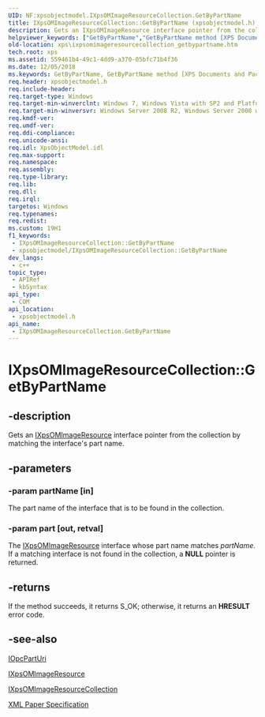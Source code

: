 ```yaml
---
UID: NF:xpsobjectmodel.IXpsOMImageResourceCollection.GetByPartName
title: IXpsOMImageResourceCollection::GetByPartName (xpsobjectmodel.h)
description: Gets an IXpsOMImageResource interface pointer from the collection by matching the interface's part name.
helpviewer_keywords: ["GetByPartName","GetByPartName method [XPS Documents and Packaging]","GetByPartName method [XPS Documents and Packaging]","IXpsOMImageResourceCollection interface","IXpsOMImageResourceCollection interface [XPS Documents and Packaging]","GetByPartName method","IXpsOMImageResourceCollection.GetByPartName","IXpsOMImageResourceCollection::GetByPartName","xps.ixpsomimageresourcecollection_getbypartname","xpsobjectmodel/IXpsOMImageResourceCollection::GetByPartName"]
old-location: xps\ixpsomimageresourcecollection_getbypartname.htm
tech.root: xps
ms.assetid: 559461b4-49c1-4dd9-a370-05bfc71b4f36
ms.date: 12/05/2018
ms.keywords: GetByPartName, GetByPartName method [XPS Documents and Packaging], GetByPartName method [XPS Documents and Packaging],IXpsOMImageResourceCollection interface, IXpsOMImageResourceCollection interface [XPS Documents and Packaging],GetByPartName method, IXpsOMImageResourceCollection.GetByPartName, IXpsOMImageResourceCollection::GetByPartName, xps.ixpsomimageresourcecollection_getbypartname, xpsobjectmodel/IXpsOMImageResourceCollection::GetByPartName
req.header: xpsobjectmodel.h
req.include-header: 
req.target-type: Windows
req.target-min-winverclnt: Windows 7, Windows Vista with SP2 and Platform Update for Windows Vista [desktop apps \| UWP apps]
req.target-min-winversvr: Windows Server 2008 R2, Windows Server 2008 with SP2 and Platform Update for Windows Server 2008 [desktop apps \| UWP apps]
req.kmdf-ver: 
req.umdf-ver: 
req.ddi-compliance: 
req.unicode-ansi: 
req.idl: XpsObjectModel.idl
req.max-support: 
req.namespace: 
req.assembly: 
req.type-library: 
req.lib: 
req.dll: 
req.irql: 
targetos: Windows
req.typenames: 
req.redist: 
ms.custom: 19H1
f1_keywords:
 - IXpsOMImageResourceCollection::GetByPartName
 - xpsobjectmodel/IXpsOMImageResourceCollection::GetByPartName
dev_langs:
 - c++
topic_type:
 - APIRef
 - kbSyntax
api_type:
 - COM
api_location:
 - xpsobjectmodel.h
api_name:
 - IXpsOMImageResourceCollection.GetByPartName
---
```


# IXpsOMImageResourceCollection::GetByPartName


## -description

Gets an <a href="/windows/desktop/api/xpsobjectmodel/nn-xpsobjectmodel-ixpsomimageresource">IXpsOMImageResource</a> interface pointer from the collection by matching the interface's part name.

## -parameters

### -param partName [in]

The part name of the interface that is to be found in the collection.

### -param part [out, retval]

The <a href="/windows/desktop/api/xpsobjectmodel/nn-xpsobjectmodel-ixpsomimageresource">IXpsOMImageResource</a> interface whose part name matches <i>partName</i>.  If a matching interface is not found in the collection, a <b>NULL</b> pointer is returned.

## -returns

If the method succeeds, it returns S_OK; otherwise, it returns an <b>HRESULT</b> error code.

## -see-also

<a href="/previous-versions/windows/desktop/api/msopc/nn-msopc-iopcparturi">IOpcPartUri</a>



<a href="/windows/desktop/api/xpsobjectmodel/nn-xpsobjectmodel-ixpsomimageresource">IXpsOMImageResource</a>



<a href="/windows/desktop/api/xpsobjectmodel/nn-xpsobjectmodel-ixpsomimageresourcecollection">IXpsOMImageResourceCollection</a>



<a href="https://en.wikipedia.org/wiki/Open_XML_Paper_Specification">XML Paper Specification</a>